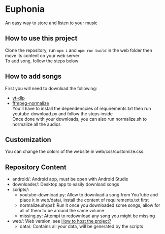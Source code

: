 # Euphonia
An easy way to store and listen to your music

## How to use this project
Clone the repository, run `npm i` and `npm run build` in the web folder then move its content on your web server \
To add song, follow the steps below

## How to add songs
First you will need to download the following:
 - [yt-dlp](https://github.com/yt-dlp/yt-dlp)
 - [ffmpeg-normalize](https://github.com/slhck/ffmpeg-normalize) \
You'll have to install the dependenccies of requirements.txt then run youtube-download.py and follow the steps inside \
Once done with your downloads, you can also run normalize.sh to normalize all the audios

## Customization
You can change the colors of the website in web/css/customize.css

## Repository Content
- android/: Android app, must be open with Android Studio
- downloader/: Desktop app to easily download songs
- scripts/:
  - youtube-download.py: Allow to download a song from YouTube and place it in web/data/, install the content of requirements.txt first
  - normalize.sh/ps1: Run it once you downloaded some songs, allow for all of them to be around the same volume
  - missing.py: Attempt to redownload any song you might be missing
- web/: Web version, see [How to host the project?](https://github.com/Xwilarg/Euphonia?tab=readme-ov-file#how-to-host-the-project)
  - data/: Contains all your data, will be generated by the scripts
